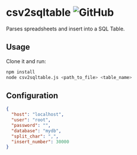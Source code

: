 # csv2sqltable ![GitHub](https://img.shields.io/github/license/mashape/apistatus.svg)
Parses spreadsheets and insert into a SQL Table.

## Usage
Clone it and run:
```sh
npm install
node csv2sqltable.js <path_to_file> <table_name>
```

## Configuration
```json
{
  "host": "localhost",
  "user": "root",
  "password": "",
  "database": "mydb",
  "split_char": ",",
  "insert_number": 30000
}
```